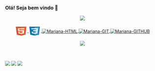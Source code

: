 ### Olá! Seja bem vindo 👋

<div align="center">
  <a href="https://github.com/marianaspinto">
  <img height="180em" src="https://github-readme-stats.vercel.app/api?username=marianaspinto&show_icons=true&theme=dracula&include_all_commits=true&count_private=true"/><br><br>
    
<img align="center" alt="Mariana-HTML" height="30" width="40" src="https://raw.githubusercontent.com/devicons/devicon/master/icons/html5/html5-original.svg"> 
<img align="center" alt="Mariana-CSS" height="30" width="40" src="https://raw.githubusercontent.com/devicons/devicon/master/icons/css3/css3-original.svg">
<img align="center" alt="Mariana-HTML" height="30" width="40" src="https://cdn.jsdelivr.net/gh/devicons/devicon/icons/javascript/javascript-original.svg"/>
<img align="center" alt="Mariana-GIT" height="30" width="40" src="https://cdn.jsdelivr.net/gh/devicons/devicon/icons/git/git-original.svg" />
<img align="center" alt="Mariana-GITHUB" height="30" widht="40" src="https://cdn.jsdelivr.net/gh/devicons/devicon/icons/github/github-original.svg" /><br><br>
 
    
 <img height="180em" src="https://github-readme-stats.vercel.app/api/top-langs/?username=marianaspinto&layout=compact&langs_count=7&theme=dracula"/>
</div> <br>

  ##
  
  <a href="https://instagram.com/marianapint0" target="_blank"><img src="https://img.shields.io/badge/-Instagram-%23E4405F?style=for-the-badge&logo=instagram&logoColor=white" target="_blank"></a>
 <a href = "mailto:marianapinto.pessoal@gmail.com"><img src="https://img.shields.io/badge/-Gmail-%23333?style=for-the-badge&logo=gmail&logoColor=white" target="_blank"></a>
  <a href="[https://www.linkedin.com/in/rafaella-ballerini-45875016a](https://www.linkedin.com/in/mariana-pinto-76317b235/)" target="_blank"><img src="https://img.shields.io/badge/-LinkedIn-%230077B5?style=for-the-badge&logo=linkedin&logoColor=white" target="_blank"></a>

     
<!--
**marianaspinto/marianaspinto** is a ✨ _special_ ✨ repository because its `README.md` (this file) appears on your GitHub profile.

Here are some ideas to get you started:

- 🔭 I’m currently working on ...
- 🌱 I’m currently learning ...
- 👯 I’m looking to collaborate on ...
- 🤔 I’m looking for help with ...
- 💬 Ask me about ...
- 📫 How to reach me: ...
- 😄 Pronouns: ...
- ⚡ Fun fact: ...
-->
